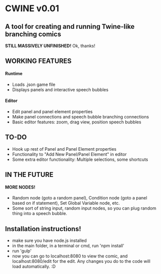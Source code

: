 # CWINE v0.01

## A tool for creating and running Twine-like branching comics

**STILL MASSIVELY UNFINISHED!** Ok, thanks!

## WORKING FEATURES

#### Runtime

- Loads .json game file
- Displays panels and interactive speech bubbles

#### Editor

- Edit panel and panel element properties
- Make panel connections and speech bubble branching connections
- Basic editor features: zoom, drag view, position speech bubbles

## TO-DO

- Hook up rest of Panel and Panel Element properties
- Functionality to "Add New Panel/Panel Element" in editor
- Some extra editor functionality: Multiple selections, some shortcuts

## IN THE FUTURE

#### MORE NODES!

- Random node (goto a random panel), Condition node (goto a panel based on if statement), Set Global Variable node, etc.
- Some sort of string input, random input nodes, so you can plug random thing into a speech bubble.

## Installation instructions!

- make sure you have node.js installed
- in the main folder, in a terminal or cmd, run 'npm install'
- run 'gulp'
- now you can go to localhost:8080 to view the comic, and localhost:8080/edit for the edit. Any changes you do to the code will load automatically. :D
